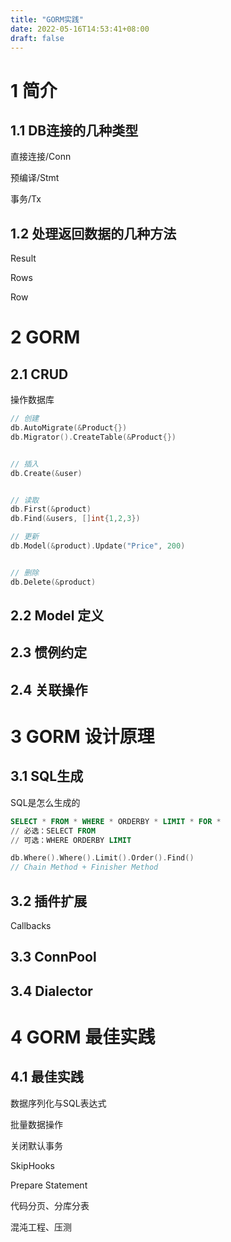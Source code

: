 ```yaml
---
title: "GORM实践"
date: 2022-05-16T14:53:41+08:00
draft: false
---
```


# 1 简介

## 1.1 DB连接的几种类型

直接连接/Conn

预编译/Stmt

事务/Tx

## 1.2 处理返回数据的几种方法

Result

Rows

Row



# 2 GORM

## 2.1 CRUD

操作数据库

```go
// 创建
db.AutoMigrate(&Product{})
db.Migrator().CreateTable(&Product{})


// 插入
db.Create(&user)


// 读取
db.First(&product)
db.Find(&users, []int{1,2,3})

// 更新
db.Model(&product).Update("Price", 200)


// 删除
db.Delete(&product)
```

## 2.2 Model 定义

## 2.3 惯例约定

## 2.4 关联操作



# 3 GORM 设计原理

## 3.1 SQL生成

SQL是怎么生成的

```sql
SELECT * FROM * WHERE * ORDERBY * LIMIT * FOR *
// 必选：SELECT FROM 
// 可选：WHERE ORDERBY LIMIT
```

```go
db.Where().Where().Limit().Order().Find()
// Chain Method + Finisher Method
```



## 3.2 插件扩展

Callbacks

## 3.3 ConnPool



## 3.4 Dialector

# 4 GORM 最佳实践

## 4.1 最佳实践

数据序列化与SQL表达式

批量数据操作

关闭默认事务

SkipHooks

Prepare Statement

代码分页、分库分表

混沌工程、压测


